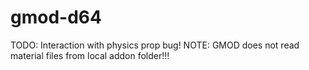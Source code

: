 # gmod-d64

TODO: Interaction with physics prop bug!
NOTE: GMOD does not read material files from local addon folder!!!
